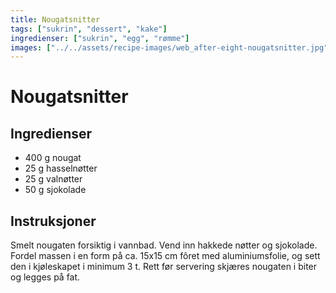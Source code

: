 ```yaml
---
title: Nougatsnitter
tags: ["sukrin", "dessert", "kake"]
ingredienser: ["sukrin", "egg", "rømme"]
images: ["../../assets/recipe-images/web_after-eight-nougatsnitter.jpg"]
---
```


# Nougatsnitter

## Ingredienser

- 400 g nougat
- 25 g hasselnøtter
- 25 g valnøtter
- 50 g sjokolade

## Instruksjoner

Smelt nougaten forsiktig i vannbad. Vend inn hakkede nøtter og sjokolade. Fordel massen i en form på ca. 15x15 cm fôret med aluminiumsfolie, og sett den i kjøleskapet i minimum 3 t. Rett før servering skjæres nougaten i biter og legges på fat.
